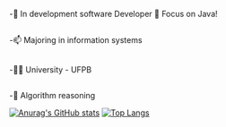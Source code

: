 -👀  In development software Developer 🍵 Focus on Java!
##
-📫 Majoring in information systems 
##
-🧑‍🎓  University - UFPB
##
-💞️ Algorithm reasoning

[![Anurag's GitHub stats](https://github-readme-stats.vercel.app/api?username=andersonalexsandro&show_icons=true&theme=tokyonight)](https://github.com/andersonalexsandro/github-readme-stats)
[![Top Langs](https://github-readme-stats.vercel.app/api/top-langs/?username=andersonalexsandro&layout=compact)](https://github.com/andersonalexsandro/github-readme-stats)

##


          
          
